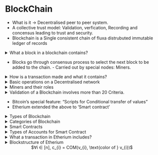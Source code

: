 # BlockChain

- What is it → Decentralised peer to peer system.
- A collective trust model: Validation, verfication, Recording and concensus leading to trust and security.
- Blockchain is a Single consistent chain of fluxa distrubuted immutable ledger of records

<details>
<summary>What a block in a blockchain contains?</summary>

- Header
- Transactions

</details>

- Blocks go through consensus process to select the next block to be added to the chain. - Carried out by special nodes: Miners.

<details>

<summary>How is a transaction made and what it contains?</summary>

- UTXO: Unspent Transaction Output - A concept of Bitcoin network.
- Since UTXOs can only be spent once, it is not possible to double-spend digital assets. Stored in the participant nodes in a database.
- UTXOs Contain:
    - Unique identifier of the transaction that created the UTXO.
    - Index of this UTXO in the transaction's output list.
    - Value/amount.
    - (Optional Script) → conditions under which output can be spent.

- Transactino (Tx) contains:
    - Ref number of current transaction
    - Ref number(s) to one or more input UTXOs.
    - Ref number(s) to one or more output UTXOs newly generated by the transaction.
    - Total input amount and output amount.

- Transaction 0 in every block
    - Is for Paying the minor fees.
    - Doesn’t have any input UTXO
    - Is called as ‘Coinbase transaction’

- ‘Transaction confirmation’ is independently performed by all minor nodes.
- Miners, take on added work or computation to verify transactions, broadcast transactions, compete to claim the right to create a block, work on reaching consensus by validating the block, broadcasting the newly created block and confirming transactions.

</details>

<details>
<summary>Basic operations on a Decentralised network</summary>

- Role of every node in a blockchain is to carry out the following Basic operations.
    - Validation of transactions
    - Gathering transactions for a block.
    - Broadcasting valid transactions & blocks
    - Consensus on next block creation
    - Chaining of blocks
</details>

<details>
<summary>Miners and their roles</summary>

- These are additional participants that are incentivised with Bitcoin for their efforts to manage Blockchain.
- Roles:
    - Veryfying Transactions
    - Broadcast transactions
    - Compete to create a block
    - Work on reaching consensus by Validating a block
    - Broadcasting a newly created Block
    - Confirming Transactions
</details>

<details>
<summary>Validation of a Blockchain involves more than 20 Criteria.</summary>

- Referenced input & Output UTXOs
- Referenced input amount and output amount match

<!-- I have to fix the image -->
![Blockchain Overview](media/blockchain overview.png)

</details>

- Bitcoin’s special feature: “Scripts for Conditional transfer of values”
- Etherium extended the above to ‘Smart contract’

<details>
<summary>Types of Blockchain</summary>

1. Only Crypto-currency - Bitcoin
2. Currency + Business Logic - Etherium
3. Only Business Logic - Hyperledger

</details>

<details>
<summary>Categories of Blockchain</summary>

- Public - Bitcoin
    - Anybody can join and leave as they wish.
    - Transaction blocks and Blockchain are publicly observable but participants are anonymous.
    - Open Source
- Private
    - Access to the Blockchain is limited to selected participants.
- Permissioned/Consortium Blockchain
    - For ease of Governance, Provinance and Accountability
</details>

<details>
<summary>Smart Contracts</summary>

- it is a piece of code deployed in the blockchain node.
- allows for the execution of code in the Ethereum Blockchain, while enhancing the basic value transfer capability of the Bitcoin Blockchain.
- Its execution is initiated by a message embedded in a Smart Contract - it incurs fees for execution.
- Resembles a Class definiton, like in an OOP.
- Solidity is one of the language for Smart Contract programming


<!-- Image need to fix as per hosting platform-->

![Smart Contract](blockchain/media/smart contract.png)

- Smart Contract in High Level language → Compiled to Byte Code → Code is executed on Every Etherium node with EVM
</details>

<details>
<summary>Types of Accounts for Smart Contract</summary>

- Accounts are basic units of Etherium protocol.
1. Externally owned Accounts/EOA → Controlled by Private keys
2. Contract Accounts/ CA → Controlled by Code & activated only by EOA
- Contract Accounts - both the below charges a fee in ‘Wei’
    - The Participant node can send transaction for Ether transfer
    - It can send transaction to invoke a smart contract.
- 1 Ether =  $10^{18}$  Wei
</details>

<details>
<summary>What a transaction in Etherium includes?</summary>

&rightarrow; Not only the fields of what transfer of Ethers but also messages for invoking a Smart Contract.

- Recipient of the message
- Digital Signature of the sender authorising the transfer
- Amount of Wei
- (Optional) Data field or a payload that contains a message to a contract
- STARTGAS (#contains max num of computation steps allowed)
- GASPRICE (#fee sender is willing to pay for the computations)
</details>

<details>
<summary>Blockstructure of Etherium</summary>

- Header
- Transactions
- Runner-Up headers

<!-- Image need to fix as per the hosting platform -->

![Image of a Block](blockchain/media/block information.png)
</details>


<div style="text-align:center;">
$∀i ∈ [n], c_{i} = COM(v_{i}, \text{color of } v_{i})$
</div>
